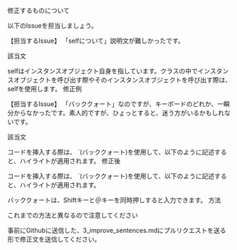 修正するものについて

以下のIssueを担当しましょう。

【担当するIssue】
「selfについて」説明文が難しかったです。

該当文

selfはインスタンスオブジェクト自身を指しています。クラスの中でインスタンスオブジェクトを呼び出す際やそのインスタンスオブジェクトを呼び出す際は、selfを使用します。
修正例

【担当するIssue】
「バッククォート」なのですが、キーボードのどれか、一瞬分からなかったです。素人的ですが、ひょっとすると、迷う方がいるかもしれないです。

該当文

コードを挿入する際は、
\`(バッククォート)を使用して、以下のように記述すると、ハイライトが適用されます。
修正後

コードを挿入する際は、
\`(バッククォート)を使用して、以下のように記述すると、ハイライトが適用されます。

バッククォートは、Shiftキーと＠キーを同時押しすると入力できます。
方法

これまでの方法と異なるので注意してください

事前にGithubに送信した、3_improve_sentences.mdにプルリクエストを送る形で修正文を送信してください。
